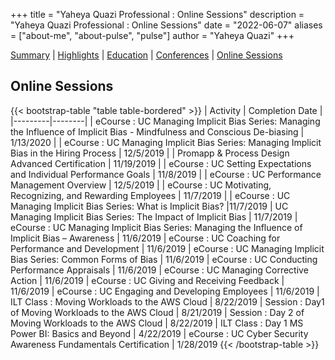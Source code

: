 +++
title = "Yaheya Quazi Professional : Online Sessions"
description = "Yaheya Quazi Professional : Online Sessions"
date = "2022-06-07"
aliases = ["about-me", "about-pulse", "pulse"]
author = "Yaheya Quazi"
+++

[Summary](/yaheya/) | [Highlights](/highlights/) | [Education](/education/) | [Conferences](/conferences/) | [Online Sessions](/onlinesessions/)

## Online Sessions

{{< bootstrap-table "table table-bordered" >}}
| Activity | Completion Date |
|---------|--------|
| eCourse : UC Managing Implicit Bias Series: Managing the Influence of Implicit Bias - Mindfulness and Conscious De-biasing     | 1/13/2020   |
| eCourse : UC Managing Implicit Bias Series: Managing Implicit Bias in the Hiring Process     | 12/5/2019   |
| Promapp & Process Design Advanced Certification | 11/19/2019  |
| eCourse : UC Setting Expectations and Individual Performance Goals | 11/8/2019  |
| eCourse : UC Performance Management Overview | 12/5/2019  |
| eCourse : UC Motivating, Recognizing, and Rewarding Employees | 11/7/2019 |
| eCourse : UC Managing Implicit Bias Series: What is Implicit Bias? |11/7/2019
| UC Managing Implicit Bias Series: The Impact of Implicit Bias | 11/7/2019
| eCourse : UC Managing Implicit Bias Series: Managing the Influence of Implicit Bias – Awareness | 11/6/2019
| eCourse : UC Coaching for Performance and Development | 11/6/2019
| eCourse : UC Managing Implicit Bias Series: Common Forms of Bias | 11/6/2019
| eCourse : UC Conducting Performance Appraisals | 11/6/2019
| eCourse : UC Managing Corrective Action | 11/6/2019
| eCourse : UC Giving and Receiving Feedback | 11/6/2019
| eCourse : UC Engaging and Developing Employees | 11/6/2019
| ILT Class : Moving Workloads to the AWS Cloud | 8/22/2019
| Session : Day1 of Moving Workloads to the AWS Cloud | 8/21/2019
| Session : Day 2 of Moving Workloads to the AWS Cloud | 8/22/2019
| ILT Class : Day 1 MS Power BI: Basics and Beyond | 4/22/2019
| eCourse : UC Cyber Security Awareness Fundamentals Certification | 1/28/2019
{{< /bootstrap-table >}}